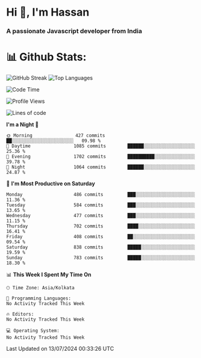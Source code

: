 # Hi 👋, I'm Hassan
### A passionate Javascript developer from India


# 📊 Github Stats:
![GitHub Streak](https://github-readme-streak-stats.herokuapp.com/?user=codeblooded47&theme=dracula&hide_border=false)
![Top Languages](https://github-readme-stats.vercel.app/api/top-langs/?username=codeblooded47&layout=compact&theme=dracula)



<!--START_SECTION:waka-->
![Code Time](http://img.shields.io/badge/Code%20Time-820%20hrs%2030%20mins-blue)

![Profile Views](http://img.shields.io/badge/Profile%20Views-0-blue)

![Lines of code](https://img.shields.io/badge/From%20Hello%20World%20I%27ve%20Written-23.5%20million%20lines%20of%20code-blue)

**I'm a Night 🦉** 

```text
🌞 Morning                427 commits         ██░░░░░░░░░░░░░░░░░░░░░░░   09.98 % 
🌆 Daytime                1085 commits        ██████░░░░░░░░░░░░░░░░░░░   25.36 % 
🌃 Evening                1702 commits        ██████████░░░░░░░░░░░░░░░   39.78 % 
🌙 Night                  1064 commits        ██████░░░░░░░░░░░░░░░░░░░   24.87 % 
```
📅 **I'm Most Productive on Saturday** 

```text
Monday                   486 commits         ███░░░░░░░░░░░░░░░░░░░░░░   11.36 % 
Tuesday                  584 commits         ███░░░░░░░░░░░░░░░░░░░░░░   13.65 % 
Wednesday                477 commits         ███░░░░░░░░░░░░░░░░░░░░░░   11.15 % 
Thursday                 702 commits         ████░░░░░░░░░░░░░░░░░░░░░   16.41 % 
Friday                   408 commits         ██░░░░░░░░░░░░░░░░░░░░░░░   09.54 % 
Saturday                 838 commits         █████░░░░░░░░░░░░░░░░░░░░   19.59 % 
Sunday                   783 commits         █████░░░░░░░░░░░░░░░░░░░░   18.30 % 
```


📊 **This Week I Spent My Time On** 

```text
🕑︎ Time Zone: Asia/Kolkata

💬 Programming Languages: 
No Activity Tracked This Week

🔥 Editors: 
No Activity Tracked This Week

💻 Operating System: 
No Activity Tracked This Week
```


 Last Updated on 13/07/2024 00:33:26 UTC
<!--END_SECTION:waka-->

